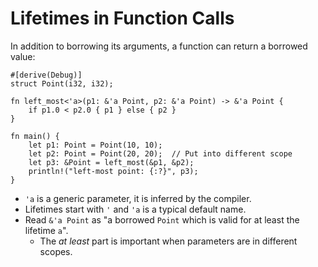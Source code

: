 # Lifetimes in Function Calls

In addition to borrowing its arguments, a function can return a borrowed value:

```rust,editable
#[derive(Debug)]
struct Point(i32, i32);

fn left_most<'a>(p1: &'a Point, p2: &'a Point) -> &'a Point {
    if p1.0 < p2.0 { p1 } else { p2 }
}

fn main() {
    let p1: Point = Point(10, 10);
    let p2: Point = Point(20, 20);  // Put into different scope
    let p3: &Point = left_most(&p1, &p2);
    println!("left-most point: {:?}", p3);
}
```

- `'a` is a generic parameter, it is inferred by the compiler.
- Lifetimes start with `'` and `'a` is a typical default name.
- Read `&'a Point` as "a borrowed `Point` which is valid for at least the
  lifetime `a`".
  - The _at least_ part is important when parameters are in different scopes.
